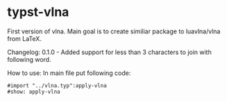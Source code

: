 # typst-vlna
First version of vlna.
Main goal is to create similiar package to luavlna/vlna from LaTeX.

Changelog: 0.1.0 - Added support for less than 3 characters to join with following word.

How to use:
In main file put following code:
```typst
#import "../vlna.typ":apply-vlna
#show: apply-vlna
```
